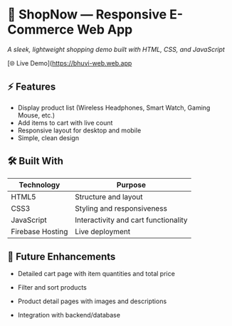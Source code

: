 
# 🛒 ShopNow — Responsive E-Commerce Web App


*A sleek, lightweight shopping demo built with HTML, CSS, and JavaScript*  

[🌐 Live Demo](https://bhuvi-web.web.app

##  ⚡ Features
- Display product list (Wireless Headphones, Smart Watch, Gaming Mouse, etc.)
- Add items to cart with live count
- Responsive layout for desktop and mobile
- Simple, clean design



##  🛠 Built With
| Technology        | Purpose                               |
|------------------|---------------------------------------|
| HTML5             | Structure and layout                  |
| CSS3              | Styling and responsiveness           |
| JavaScript        | Interactivity and cart functionality |
| Firebase Hosting  | Live deployment                       |


## 🔮 Future Enhancements
* Detailed cart page with item quantities and total price

* Filter and sort products

* Product detail pages with images and descriptions

* Integration with backend/database